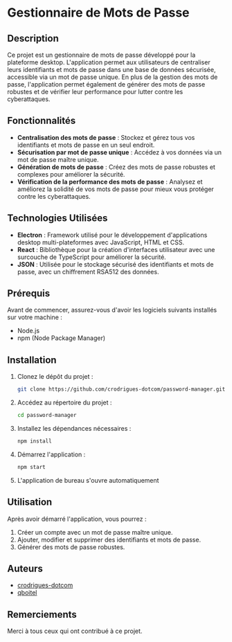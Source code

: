 # Gestionnaire de Mots de Passe

## Description

Ce projet est un gestionnaire de mots de passe développé pour la plateforme desktop. L'application permet aux utilisateurs de centraliser leurs identifiants et mots de passe dans une base de données sécurisée, accessible via un mot de passe unique. En plus de la gestion des mots de passe, l'application permet également de générer des mots de passe robustes et de vérifier leur performance pour lutter contre les cyberattaques.

## Fonctionnalités

- **Centralisation des mots de passe** : Stockez et gérez tous vos identifiants et mots de passe en un seul endroit.
- **Sécurisation par mot de passe unique** : Accédez à vos données via un mot de passe maître unique.
- **Génération de mots de passe** : Créez des mots de passe robustes et complexes pour améliorer la sécurité.
- **Vérification de la performance des mots de passe** : Analysez et améliorez la solidité de vos mots de passe pour mieux vous protéger contre les cyberattaques.

## Technologies Utilisées

- **Electron** : Framework utilisé pour le développement d'applications desktop multi-plateformes avec JavaScript, HTML et CSS.
- **React** : Bibliothèque pour la création d'interfaces utilisateur avec une surcouche de TypeScript pour améliorer la sécurité.
- **JSON** : Utilisée pour le stockage sécurisé des identifiants et mots de passe, avec un chiffrement RSA512 des données.

## Prérequis

Avant de commencer, assurez-vous d'avoir les logiciels suivants installés sur votre machine :

- Node.js
- npm (Node Package Manager)

## Installation

1. Clonez le dépôt du projet :

    ```bash
    git clone https://github.com/crodrigues-dotcom/password-manager.git
    ```

2. Accédez au répertoire du projet :

    ```bash
    cd password-manager
    ```

3. Installez les dépendances nécessaires :

    ```bash
    npm install
    ```

4. Démarrez l'application :

    ```bash
    npm start
    ```
5. L'application de bureau s'ouvre automatiquement

## Utilisation

Après avoir démarré l'application, vous pourrez :

1. Créer un compte avec un mot de passe maître unique.
2. Ajouter, modifier et supprimer des identifiants et mots de passe.
3. Générer des mots de passe robustes.

## Auteurs

- [crodrigues-dotcom](https://github.com/crodrigues-dotcom)
- [qboitel](https://github.com/qboitel)

## Remerciements

Merci à tous ceux qui ont contribué à ce projet.
